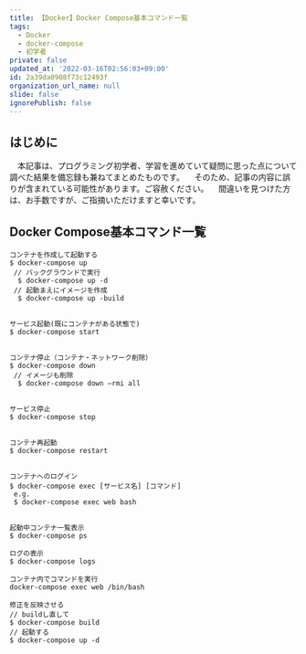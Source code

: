 ```yaml
---
title: 【Docker】Docker Compose基本コマンド一覧
tags:
  - Docker
  - docker-compose
  - 初学者
private: false
updated_at: '2022-03-16T02:56:03+09:00'
id: 2a39da0908f73c12493f
organization_url_name: null
slide: false
ignorePublish: false
---
```

## はじめに
　本記事は、プログラミング初学者、学習を進めていて疑問に思った点について調べた結果を備忘録も兼ねてまとめたものです。
　そのため、記事の内容に誤りが含まれている可能性があります。ご容赦ください。
　間違いを見つけた方は、お手数ですが、ご指摘いただけますと幸いです。

## Docker Compose基本コマンド一覧

```
コンテナを作成して起動する
$ docker-compose up
 // バックグラウンドで実行
  $ docker-compose up -d
 // 起動まえにイメージを作成
  $ docker-compose up -build


サービス起動(既にコンテナがある状態で)
$ docker-compose start


コンテナ停止（コンテナ・ネットワーク削除）
$ docker-compose down
 // イメージも削除
  $ docker-compose down –rmi all


サービス停止
$ docker-compose stop


コンテナ再起動
$ docker-compose restart


コンテナへのログイン
$ docker-compose exec [サービス名] [コマンド]
 e.g.
 $ docker-compose exec web bash


起動中コンテナ一覧表示
$ docker-compose ps

ログの表示
$ docker-compose logs

コンテナ内でコマンドを実行
docker-compose exec web /bin/bash

修正を反映させる
// buildし直して
$ docker-compose build
// 起動する
$ docker-compose up -d



```





